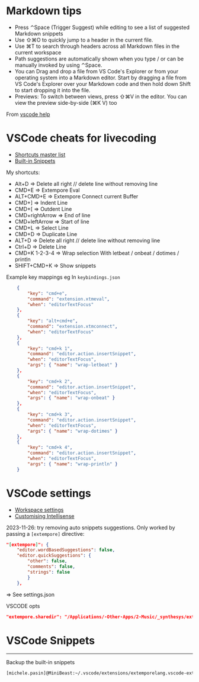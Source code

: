 # Markdown tips

- Press ⌃Space (Trigger Suggest) while editing to see a list of suggested Markdown snippets
- Use ⇧⌘O to quickly jump to a header in the current file.
- Use ⌘T to search through headers across all Markdown files in the current workspace
- Path suggestions are automatically shown when you type / or can be manually invoked by using ⌃Space.
- You can Drag and drop a file from VS Code's Explorer or from your operating system into a Markdown editor. Start by dragging a file from VS Code's Explorer over your Markdown code and then hold down Shift to start dropping it into the file. 
- Previews: To switch between views, press ⇧⌘V in the editor. You can view the preview side-by-side (⌘K V) too

From [vscode help](https://code.visualstudio.com/docs/languages/markdown)



# VSCode cheats for livecoding

- [Shortcuts master list](https://kapeli.com/cheat_sheets/Visual_Studio_Code.docset/Contents/Resources/Documents/index)
- [Built-in Snippets](https://code.visualstudio.com/docs/editor/userdefinedsnippets)

My shortcuts: 

- Alt+D => Delete all right // delete line without removing line
- CMD+E => Extempore Eval
- ALT+CMD+E => Extempore Connect current Buffer
- CMD+] => Indent Line
- CMD+[ => Outdent Line
- CMD+rightArrow => End of line
- CMD+leftArrow => Start of line
- CMD+L => Select Line
- CMD+D => Duplicate Line
- ALT+D => Delete all right // delete line without removing line
- Ctrl+D => Delete Line
- CMD+K 1-2-3-4 => Wrap selection With letbeat / onbeat / dotimes / println 
- SHIFT+CMD+K => Show snippets

Example key mappings eg In `keybindings.json`

```json
    {
        "key": "cmd+e",
        "command": "extension.xtmeval",
        "when": "editorTextFocus"
    },
    {
        "key": "alt+cmd+e",
        "command": "extension.xtmconnect",
        "when": "editorTextFocus"
    },
    {
        "key": "cmd+k 1",
        "command": "editor.action.insertSnippet",
        "when": "editorTextFocus",
        "args": { "name": "wrap-letbeat" }
    },
    {
        "key": "cmd+k 2",
        "command": "editor.action.insertSnippet",
        "when": "editorTextFocus",
        "args": { "name": "wrap-onbeat" }
    },
    {
        "key": "cmd+k 3",
        "command": "editor.action.insertSnippet",
        "when": "editorTextFocus",
        "args": { "name": "wrap-dotimes" }
    },
    {
        "key": "cmd+k 4",
        "command": "editor.action.insertSnippet",
        "when": "editorTextFocus",
        "args": { "name": "wrap-println" }
    }
```
    


# VSCode settings 

- [Workspace settings](https://code.visualstudio.com/docs/getstarted/settings#_workspace-settings)
- [Customising Intellisense](https://code.visualstudio.com/docs/editor/intellisense#_customizing-intellisense)

2023-11-26: try removing auto snippets suggestions. Only worked by passing a `[extempore]` directive: 

```json
"[extempore]": {
    "editor.wordBasedSuggestions": false,
    "editor.quickSuggestions": {
        "other": false,
        "comments": false,
        "strings": false
        }
    },
```
=> See settings.json


VSCODE opts

```json
"extempore.sharedir": "/Applications/-Other-Apps/2-Music/_synthesys/extempore"
```






# VSCode Snippets 
---------------------------------
Backup the built-in snippets 

```bash
[michele.pasin]@MiniBeast:~/.vscode/extensions/extemporelang.vscode-extempore-0.2.8/snippets>mv extempore.json extempore.json.bk
```

